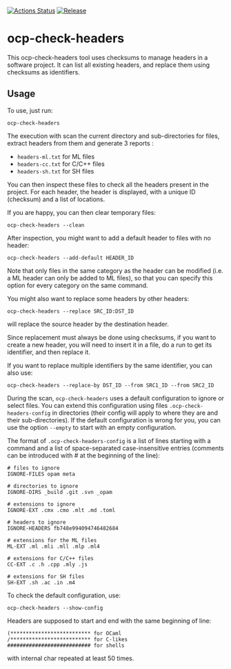 
[![Actions Status](https://github.com/ocamlpro/ocp-check-headers/workflows/Main%20Workflow/badge.svg)](https://github.com/ocamlpro/ocp-check-headers/actions)
[![Release](https://img.shields.io/github/release/ocamlpro/ocp-check-headers.svg)](https://github.com/ocamlpro/ocp-check-headers/releases)

# ocp-check-headers

This ocp-check-headers tool uses checksums to manage headers in a software
project. It can list all existing headers, and replace them using checksums
as identifiers.

## Usage

To use, just run:

```
ocp-check-headers
```

The execution with scan the current directory and sub-directories for
files, extract headers from them and generate 3 reports :

* `headers-ml.txt` for ML files
* `headers-cc.txt` for C/C++ files
* `headers-sh.txt` for SH files

You can then inspect these files to check all the headers present in
the project. For each header, the header is displayed, with a unique
ID (checksum) and a list of locations.

If you are happy, you can then clear temporary files:

```
ocp-check-headers --clean
```

After inspection, you might want to add a default header to files with
no header:

```
ocp-check-headers --add-default HEADER_ID
```

Note that only files in the same category as the header can be
modified (i.e. a ML header can only be added to ML files), so that you
can specify this option for every category on the same command.

You might also want to replace some headers by other headers:

```
ocp-check-headers --replace SRC_ID:DST_ID
```

will replace the source header by the destination header.

Since replacement must always be done using checksums, if you want to
create a new header, you will need to insert it in a file, do a run to
get its identifier, and then replace it.

If you want to replace multiple identifiers by the same identifier,
you can also use:

```
ocp-check-headers --replace-by DST_ID --from SRC1_ID --from SRC2_ID
```

During the scan, `ocp-check-headers` uses a default configuration to
ignore or select files. You can extend this configuration using files
`.ocp-check-headers-config` in directories (their config will apply to
where they are and their sub-directories). If the default
configuration is wrong for you, you can use the option `--empty` to
start with an empty configuration.

The format of `.ocp-check-headers-config` is a list of lines starting
with a command and a list of space-separated case-insensitive entries
(comments can be introduced with # at the beginning of the line):

```
# files to ignore
IGNORE-FILES opam meta

# directories to ignore
IGNORE-DIRS _build .git .svn _opam

# extensions to ignore
IGNORE-EXT .cmx .cmo .mlt .md .toml

# headers to ignore
IGNORE-HEADERS fb748e994094746482684

# extensions for the ML files
ML-EXT .ml .mli .mll .mlp .ml4

# extensions for C/C++ files
CC-EXT .c .h .cpp .mly .js

# extensions for SH files
SH-EXT .sh .ac .in .m4
```

To check the default configuration, use:

```
ocp-check-headers --show-config
```

Headers are supposed to start and end with the same beginning of line:

```
(************************** for OCaml
/************************** for C-likes
########################### for shells
```

with internal char repeated at least 50 times.

